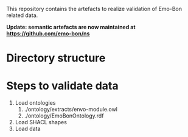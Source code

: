 This repository contains the artefacts to realize validation of Emo-Bon related data.

**Update: semantic artefacts are now maintained at https://github.com/emo-bon/ns**


# Directory structure

# Steps to validate data
1. Load ontologies
   1. ./ontology/extracts/envo-module.owl
   2. ./ontology/EmoBonOntology.rdf
2. Load SHACL shapes
3. Load data
